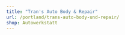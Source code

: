 ```yaml
---
title: "Tran's Auto Body & Repair"
url: /portland/trans-auto-body-und-repair/
shop: Autowerkstatt
---
```

